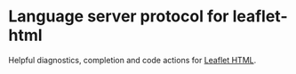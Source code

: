 # Language server protocol for leaflet-html

Helpful diagnostics, completion and code actions for [Leaflet HTML](https://github.com/andrewgryan/leaflet-html).
